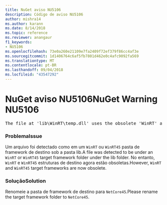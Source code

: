 ```yaml
---
title: NuGet aviso NU5106
description: Código de aviso NU5106
author: mishra14
ms.author: karann
ms.date: 8/14/2018
ms.topic: reference
ms.reviewer: anangaur
f1_keywords:
- NU5106
ms.openlocfilehash: 73e0a260e21109e7fa2409f72ef379f86cc4af3e
ms.sourcegitcommit: 1d1406764c6af5fb7801d462e0c4afc9092fa569
ms.translationtype: MT
ms.contentlocale: pt-BR
ms.lasthandoff: 09/04/2018
ms.locfileid: "43547292"
---
```

# <a name="nuget-warning-nu5106"></a><span data-ttu-id="e5cb2-103">NuGet aviso NU5106</span><span class="sxs-lookup"><span data-stu-id="e5cb2-103">NuGet Warning NU5106</span></span>
<pre>The file at 'lib\WinRT\temp.dll' uses the obsolete 'WinRT' as the framework folder. Replace 'WinRT' or 'WinRT45' with 'NetCore45'.</pre>

### <a name="issue"></a><span data-ttu-id="e5cb2-104">Problema</span><span class="sxs-lookup"><span data-stu-id="e5cb2-104">Issue</span></span>

<span data-ttu-id="e5cb2-105">Um arquivo foi detectado como em um `WinRT` ou `WinRT45` pasta de framework de destino sob a pasta lib.</span><span class="sxs-lookup"><span data-stu-id="e5cb2-105">A file was detected to be under an `WinRT` or `WinRT45` target framework folder under the lib folder.</span></span> <span data-ttu-id="e5cb2-106">No entanto, `WinRT` e `WinRT45` estruturas de destino agora estão obsoletas.</span><span class="sxs-lookup"><span data-stu-id="e5cb2-106">However, `WinRT` and `WinRT45` target frameworks are now obsolete.</span></span>


### <a name="solution"></a><span data-ttu-id="e5cb2-107">Solução</span><span class="sxs-lookup"><span data-stu-id="e5cb2-107">Solution</span></span>

<span data-ttu-id="e5cb2-108">Renomeie a pasta de framework de destino para `NetCore45`.</span><span class="sxs-lookup"><span data-stu-id="e5cb2-108">Please rename the target framework folder to `NetCore45`.</span></span>

